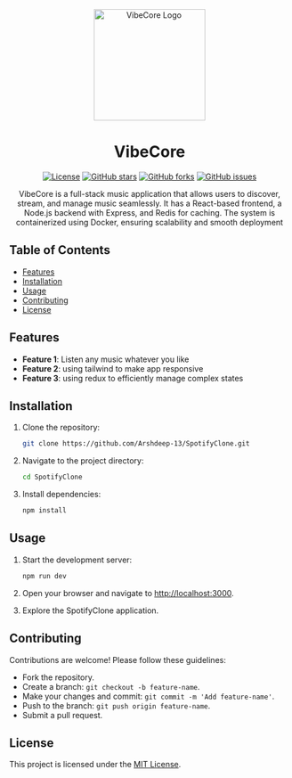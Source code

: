 <div align="center">
  <img src="https://www.shutterstock.com/shutterstock/photos/137565944/display_1500/stock-vector-listening-to-music-a-boy-listening-to-music-with-headphones-on-his-head-vector-eps-file-137565944.jpg" alt="VibeCore Logo" width="200"/>
</div>

<h1 align="center">VibeCore</h1>

<p align="center">
  <a href="LICENSE"><img src="https://img.shields.io/badge/license-MIT-blue.svg" alt="License"></a>
  <a href="https://github.com/Arshdeep-13/SpotifyClone/stargazers"><img src="https://img.shields.io/github/stars/Arshdeep-13/SpotifyClone" alt="GitHub stars"></a>
  <a href="https://github.com/Arshdeep-13/SpotifyClone/network"><img src="https://img.shields.io/github/forks/Arshdeep-13/SpotifyClone" alt="GitHub forks"></a>
  <a href="https://github.com/Arshdeep-13/SpotifyClone/issues"><img src="https://img.shields.io/github/issues/Arshdeep-13/SpotifyClone" alt="GitHub issues"></a>
</p>

<p align="center">VibeCore is a full-stack music application that allows users to discover, stream, and manage music seamlessly. It has a React-based frontend, a Node.js backend with Express, and Redis for caching. The system is containerized using Docker, ensuring scalability and smooth deployment</p>

## Table of Contents

- [Features](#features)
- [Installation](#installation)
- [Usage](#usage)
- [Contributing](#contributing)
- [License](#license)

## Features

- **Feature 1**: Listen any music whatever you like
- **Feature 2**: using tailwind to make app responsive
- **Feature 3**: using redux to efficiently manage complex states

## Installation

1. Clone the repository:

   ```bash
   git clone https://github.com/Arshdeep-13/SpotifyClone.git
   ```

2. Navigate to the project directory:

   ```bash
   cd SpotifyClone
   ```

3. Install dependencies:

   ```bash
   npm install
   ```

## Usage

1. Start the development server:

   ```bash
   npm run dev
   ```

2. Open your browser and navigate to [http://localhost:3000](http://localhost:3000).

3. Explore the SpotifyClone application.

## Contributing

Contributions are welcome! Please follow these guidelines:

- Fork the repository.
- Create a branch: `git checkout -b feature-name`.
- Make your changes and commit: `git commit -m 'Add feature-name'`.
- Push to the branch: `git push origin feature-name`.
- Submit a pull request.

## License

This project is licensed under the [MIT License](LICENSE).

